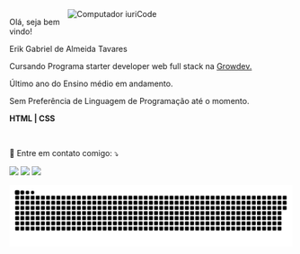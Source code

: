 <img src="https://raw.githubusercontent.com/MicaelliMedeiros/micaellimedeiros/master/image/computer-illustration.png" min-width="400px" max-width="400px" width="400px" align="right" alt="Computador iuriCode">

<p align="left">
  Olá, seja bem vindo!
</p>

<p align="left">
  Erik Gabriel de Almeida Tavares
</p>

<p align="left">
  Cursando Programa starter developer web full stack na <a href="https://growdev.com.br" alt="Growdev">Growdev.</a>
</p>

<p align="left">
  Último ano do Ensino médio em andamento.
</p>

<p align="left">
  Sem Preferência de Linguagem de Programação até o momento.
 </p>

<p align="left">
   <strong> HTML | CSS </strong>
</p>


<br>


<p align="left">
  💌 Entre em contato comigo: ⤵️
</p>



  <a href="https://www.linkedin.com/in/erik-gabriel-7024431b7/" alt="Linkedin">
  <img src="https://img.shields.io/badge/-Linkedin-0e76a8?style=flat-square&logo=Linkedin&logoColor=white&link=https://www.linkedin.com/in/erik-gabriel-7024431b7/" /></a>

  <a href="https://www.instagram.com/erik_n47/" alt="Instagram">
  <img src="https://img.shields.io/badge/-Instagram-DF0174?style=flat-square&labelColor=DF0174&logo=instagram&logoColor=white&link=https://www.instagram.com/erik_n47/"/></a>
  
  <a href="https://github.com/erik-tavares" alt="Github">
  <img src="https://img.shields.io/github/followers/erik-tavares?label=follow&?style=flat-square&labelColor=3b5998&logo=github&link=https://github.com/erik-tavares"/></a>

</p>  

 ![Snake animation](https://github.com/thobiassilva/thobiassilva/blob/output/github-contribution-grid-snake.svg)
